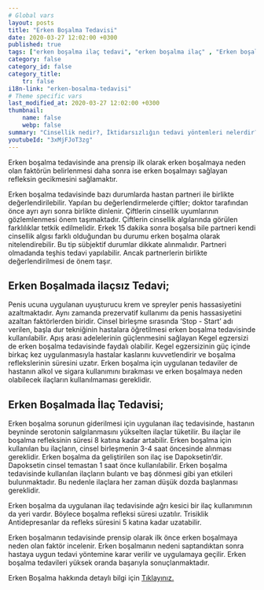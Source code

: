 ```yaml
---
# Global vars
layout: posts
title: "Erken Boşalma Tedavisi"
date: 2020-03-27 12:02:00 +0300
published: true
tags: ["erken boşalma ilaç tedavi", "erken boşalma ilaç" , "Erken boşalma", "Erken boşalma tedavisi", "erken boşalma sebepleri", "erken boşalma nedeni", "erken boşalma çözüm", "erken boşalma hakkında" , "erken boşalma nedir" , "erken boşalma ilaçsız tedavi" , "erken boşalma stop start" , "erken boşalma kegel egzersizi" , "erken boşalma nasıl"]
category: false
category_id: false
category_title:
    tr: false
i18n-link: "erken-bosalma-tedavisi"
# Theme specific vars
last_modified_at: 2020-03-27 12:02:00 +0300
thumbnail:
    name: false
    webp: false
summary: "Cinsellik nedir?, İktidarsızlığın tedavi yöntemleri nelerdir? , Cinsel arzu nedir? , Penis nasıl sertleşir? , Penisin sertleşme sorunları, Sertleşme sorunlarının tedavileri, İktidarsızlık tedavileri; ilaçla tedavi, mutluluk çubuğu (penil protez). Erken boşalma ve Erken boşalma tedavisi, erken boşalma sebepleri, erken boşalma neden olur, erken boşalma sebepleri, erken boşalma çözümü, erken boşalma hakkında"
youtubeId: "3xMjFJoT3zg"
---
```






Erken boşalma tedavisinde ana prensip ilk olarak erken boşalmaya neden olan faktörün belirlenmesi daha sonra ise erken boşalmayı sağlayan refleksin gecikmesini sağlamaktır.

Erken boşalma tedavisinde bazı durumlarda hastan partneri ile birlikte değerlendirilebilir. Yapılan bu değerlendirmelerde çiftler; doktor tarafından önce ayrı ayrı sonra birlikte dinlenir. Çiftlerin cinsellik uyumlarının gözlemlenmesi önem taşımaktadır. Çiftlerin cinsellik algılarında görülen farklılıklar tetkik edilmelidir. Erkek 15 dakika sonra boşalsa bile partneri kendi cinsellik algısı farklı olduğundan bu durumu erken boşalma olarak nitelendirebilir. Bu tip sübjektif durumlar dikkate alınmalıdır. Partneri olmadanda teşhis tedavi yapılabilir. Ancak partnerlerin birlikte değerlendirilmesi de önem taşır.

## Erken Boşalmada ilaçsız Tedavi;

Penis ucuna uygulanan uyuşturucu krem ve spreyler penis hassasiyetini azaltmaktadır. Aynı zamanda prezervatif kullanımı da penis hassasiyetini azaltan faktörlerden biridir. Cinsel birleşme sırasında  ‘Stop - Start’ adı verilen, başla dur tekniğinin hastalara öğretilmesi erken boşalma tedavisinde kullanılabilir. Apış arası adelelerinin güçlenmesini sağlayan Kegel egzersizi de erken boşalma tedavisinde faydalı olabilir. Kegel egzersizinin güç içinde birkaç kez uygulanmasıyla hastalar kaslarını kuvvetlendirir ve boşalma reflekslerinin süresini uzatır. Erken boşalma için uygulanan tedaviler de hastanın alkol ve sigara kullanımını bırakması ve erken boşalmaya neden olabilecek ilaçların kullanılmaması gereklidir.

## Erken Boşalmada İlaç Tedavisi;

Erken boşalma sorunun giderilmesi için uygulanan ilaç tedavisinde, hastanın beyninde serotonin salgılanmasını yükselten ilaçlar tüketilir. Bu ilaçlar ile boşalma refleksinin süresi 8 katına kadar artabilir. Erken boşalma için kullanılan bu ilaçların, cinsel birleşmenin 3-4 saat öncesinde alınması gereklidir. Erken boşalma da geliştirilen son ilaç ise Dapoksetin’dir. Dapoksetin cinsel temastan 1 saat önce kullanılabilir. Erken boşalma tedavisinde kullanılan ilaçların bulantı ve baş dönmesi gibi yan etkileri bulunmaktadır. Bu nedenle ilaçlara her zaman düşük dozda başlanması gereklidir.

Erken boşalma da uygulanan ilaç tedavisinde ağrı kesici bir ilaç kullanımının da yeri vardır. Böylece boşalma refleksi süresi uzatılır. Trisiklik Antidepresanlar da refleks süresini 5 katına kadar uzatabilir.

Erken boşalmanın tedavisinde prensip olarak ilk önce erken boşalmaya neden olan faktör incelenir. Erken boşalmanın nedeni saptandıktan sonra hastaya uygun tedavi yöntemine karar verilir ve uygulamaya geçilir. Erken boşalma tedavileri yüksek oranda başarıyla sonuçlanmaktadır.



Erken Boşalma hakkında detaylı bilgi için [Tıklayınız.](https://www.onoluroloji.com/erken-bosalma)
